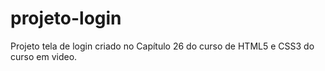 # projeto-login
 Projeto tela de login criado no Capítulo 26 do curso de HTML5 e CSS3 do curso em video.

